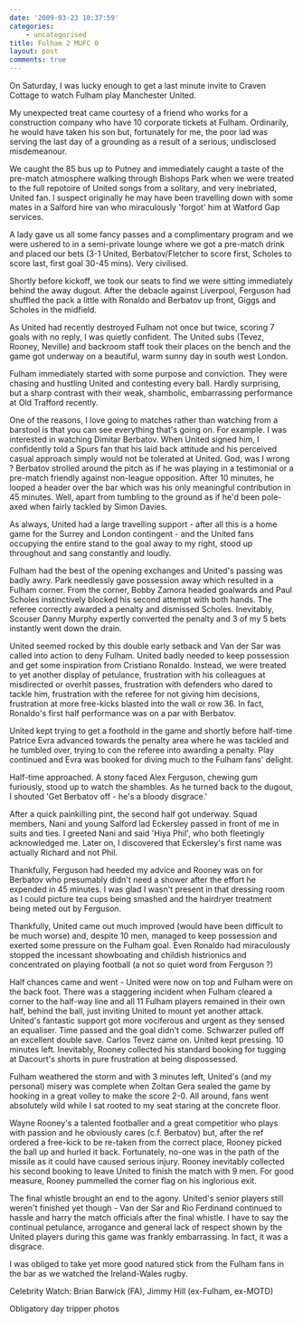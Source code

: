 ```yaml
---
date: '2009-03-23 10:37:59'
categories:
    - uncategorised
title: Fulham 2 MUFC 0
layout: post
comments: true
---
```


On Saturday, I was lucky enough to get a last minute invite to Craven
Cottage to watch Fulham play Manchester United.

My unexpected treat came courtesy of a friend who works for a
construction company who have 10 corporate tickets at Fulham.
Ordinarily, he would have taken his son but, fortunately for me, the
poor lad was serving the last day of a grounding as a result of a
serious, undisclosed misdemeanour.

We caught the 85 bus up to Putney and immediately caught a taste of the
pre-match atmosphere walking through Bishops Park when we were treated
to the full repotoire of United songs from a solitary, and very
inebriated, United fan. I suspect originally he may have been travelling
down with some mates in a Salford hire van who miraculously 'forgot' him
at Watford Gap services.

A lady gave us all some fancy passes and a complimentary program and we
were ushered to in a semi-private lounge where we got a pre-match drink
and placed our bets (3-1 United, Berbatov/Fletcher to score first,
Scholes to score last, first goal 30-45 mins). Very civilised.

Shortly before kickoff, we took our seats to find we were sitting
immediately behind the away dugout. After the debacle against Liverpool,
Ferguson had shuffled the pack a little with Ronaldo and Berbatov up
front, Giggs and Scholes in the midfield.

As United had recently destroyed Fulham not once but twice, scoring 7
goals with no reply, I was quietly confident. The United subs (Tevez,
Rooney, Neville) and backroom staff took their places on the bench and
the game got underway on a beautiful, warm sunny day in south west
London.

Fulham immediately started with some purpose and conviction. They were
chasing and hustling United and contesting every ball. Hardly
surprising, but a sharp contrast with their weak, shambolic,
embarrassing performance at Old Trafford recently.

One of the reasons, I love going to matches rather than watching from a
barstool is that you can see everything that's going on. For example. I
was interested in watching Dimitar Berbatov. When United signed him, I
confidently told a Spurs fan that his laid back attitude and his
perceived casual approach simply would not be tolerated at United. God,
was I wrong ? Berbatov strolled around the pitch as if he was playing in
a testimonial or a pre-match friendly against non-league opposition.
After 10 minutes, he looped a header over the bar which was his only
meaningful contribution in 45 minutes. Well, apart from tumbling to the
ground as if he'd been pole-axed when fairly tackled by Simon Davies.

As always, United had a large travelling support - after all this is a
home game for the Surrey and London contingent - and the United fans
occupying the entire stand to the goal away to my right, stood up
throughout and sang constantly and loudly.

Fulham had the best of the opening exchanges and United's passing was
badly awry. Park needlessly gave possession away which resulted in a
Fulham corner. From the corner, Bobby Zamora headed goalwards and Paul
Scholes instinctively blocked his second attempt with both hands. The
referee correctly awarded a penalty and dismissed Scholes. Inevitably,
Scouser Danny Murphy expertly converted the penalty and 3 of my 5 bets
instantly went down the drain.

United seemed rocked by this double early setback and Van der Sar was
called into action to deny Fulham. United badly needed to keep
possession and get some inspiration from Cristiano Ronaldo. Instead, we
were treated to yet another display of petulance, frustration with his
colleagues at misdirected or overhit passes, frustration with defenders
who dared to tackle him, frustration with the referee for not giving him
decisions, frustration at more free-kicks blasted into the wall or row
36. In fact, Ronaldo's first half performance was on a par with
Berbatov.

United kept trying to get a foothold in the game and shortly before
half-time Patrice Evra advanced towards the penalty area where he was
tackled and he tumbled over, trying to con the referee into awarding a
penalty. Play continued and Evra was booked for diving much to the
Fulham fans' delight.

Half-time approached. A stony faced Alex Ferguson, chewing gum
furiously, stood up to watch the shambles. As he turned back to the
dugout, I shouted 'Get Berbatov off - he's a bloody disgrace.'

After a quick painkilling pint, the second half got underway. Squad
members, Nani and young Salford lad Eckersley passed in front of me in
suits and ties. I greeted Nani and said 'Hiya Phil', who both fleetingly
acknowledged me. Later on, I discovered that Eckersley's first name was
actually Richard and not Phil.

Thankfully, Ferguson had heeded my advice and Rooney was on for Berbatov
who presumably didn't need a shower after the effort he expended in 45
minutes. I was glad I wasn't present in that dressing room as I could
picture tea cups being smashed and the hairdryer treatment being meted
out by Ferguson.

Thankfully, United came out much improved (would have been difficult to
be much worse) and, despite 10 men, managed to keep possession and
exerted some pressure on the Fulham goal. Even Ronaldo had miraculously
stopped the incessant showboating and childish histrionics and
concentrated on playing football (a not so quiet word from Ferguson ?)

Half chances came and went - United were now on top and Fulham were on
the back foot. There was a staggering incident when Fulham cleared a
corner to the half-way line and all 11 Fulham players remained in their
own half, behind the ball, just inviting United to mount yet another
attack. United's fantastic support got more vociferous and urgent as
they sensed an equaliser. Time passed and the goal didn't come.
Schwarzer pulled off an excellent double save. Carlos Tevez came on.
United kept pressing. 10 minutes left. Inevitably, Rooney collected his
standard booking for tugging at Dacourt's shorts in pure frustration at
being dispossessed.

Fulham weathered the storm and with 3 minutes left, United's (and my
personal) misery was complete when Zoltan Gera sealed the game by
hooking in a great volley to make the score 2-0. All around, fans went
absolutely wild while I sat rooted to my seat staring at the concrete
floor.

Wayne Rooney's a talented footballer and a great competitior who plays
with passion and he obviously cares (c.f. Berbatov) but, after the ref
ordered a free-kick to be re-taken from the correct place, Rooney picked
the ball up and hurled it back. Fortunately, no-one was in the path of
the missile as it could have caused serious injury. Rooney inevitably
collected his second booking to leave United to finish the match with 9
men. For good measure, Rooney pummelled the corner flag on his
inglorious exit.

The final whistle brought an end to the agony. United's senior players
still weren't finished yet though - Van der Sar and Rio Ferdinand
continued to hassle and harry the match officials after the final
whistle. I have to say the continual petulance, arrogance and general
lack of respect shown by the United players during this game was frankly
embarrassing. In fact, it was a disgrace.

I was obliged to take yet more good natured stick from the Fulham fans
in the bar as we watched the Ireland-Wales rugby.

Celebrity Watch: Brian Barwick (FA), Jimmy Hill (ex-Fulham, ex-MOTD)

Obligatory day tripper photos
